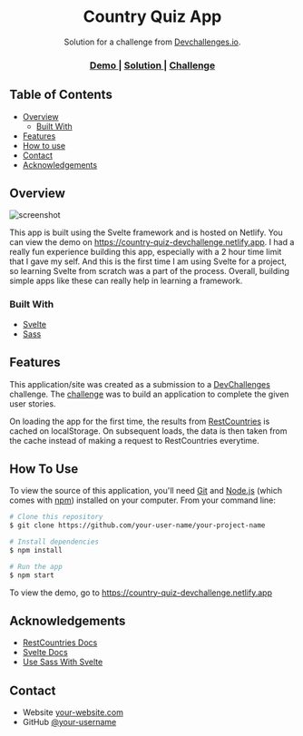 <!-- Please update value in the {}  -->

<h1 align="center">Country Quiz App</h1>

<div align="center">
   Solution for a challenge from  <a href="http://devchallenges.io" target="_blank">Devchallenges.io</a>.
</div>

<div align="center">
  <h3>
    <a href="https://country-quiz-devchallenge.netlify.app/">
      Demo
    </a>
    <span> | </span>
    <a href="https://github.com/AzracStudios/devChallenges">
      Solution
    </a>
    <span> | </span>
    <a href="https://devchallenges.io/challenges/Bu3G2irnaXmfwQ8sZkw8">
      Challenge
    </a>
  </h3>
</div>

<!-- TABLE OF CONTENTS -->

## Table of Contents

- [Overview](#overview)
  - [Built With](#built-with)
- [Features](#features)
- [How to use](#how-to-use)
- [Contact](#contact)
- [Acknowledgements](#acknowledgements)

<!-- OVERVIEW -->

## Overview

![screenshot](https://user-images.githubusercontent.com/16707738/92399059-5716eb00-f132-11ea-8b14-bcacdc8ec97b.png)

This app is built using the Svelte framework and is hosted on Netlify. You can view the demo on https://country-quiz-devchallenge.netlify.app. I had a really fun experience building this app, especially with a 2 hour time limit that I gave my self. And this is the first time I am using Svelte for a project, so learning Svelte from scratch was a part of the process. Overall, building simple apps like these can really help in learning a framework.

### Built With

<!-- This section should list any major frameworks that you built your project using. Here are a few examples.-->

- [Svelte](https://svelte.dev/)
- [Sass](https://sass-lang.com/)

## Features

<!-- List the features of your application or follow the template. Don't share the figma file here :) -->

This application/site was created as a submission to a [DevChallenges](https://devchallenges.io/challenges) challenge. The [challenge](https://devchallenges.io/challenges/Bu3G2irnaXmfwQ8sZkw8) was to build an application to complete the given user stories.

On loading the app for the first time, the results from [RestCountries](https://restcountries.com/v3.1/all) is cached on localStorage. On subsequent loads, the data is then taken from the cache instead of making a request to RestCountries everytime.

## How To Use

To view the source of this application, you'll need [Git](https://git-scm.com) and [Node.js](https://nodejs.org/en/download/) (which comes with [npm](http://npmjs.com)) installed on your computer. From your command line:

```bash
# Clone this repository
$ git clone https://github.com/your-user-name/your-project-name

# Install dependencies
$ npm install

# Run the app
$ npm start
```

To view the demo, go to https://country-quiz-devchallenge.netlify.app

## Acknowledgements

<!-- This section should list any articles or add-ons/plugins that helps you to complete the project. This is optional but it will help you in the future. For example: -->

- [RestCountries Docs](https://restcountries.com/#rest-countries)
- [Svelte Docs](https://svelte.dev/docs)
- [Use Sass With Svelte](https://dev.to/mefaba/how-to-use-scss-with-svelte-4c6o)

## Contact

- Website [your-website.com](https://country-quiz-devchallenge.netlify.app)
- GitHub [@your-username](https://github.com/AzracStudios)
